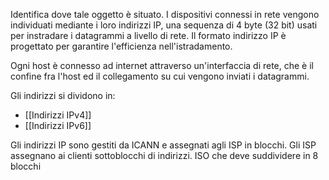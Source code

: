 Identifica dove tale oggetto è situato. I dispositivi connessi in rete vengono individuati mediante i loro indirizzi IP, una sequenza di 4 byte (32 bit) usati per instradare i datagrammi a livello di rete.
Il formato indirizzo IP è progettato per garantire l'efficienza nell'istradamento.

Ogni host è connesso ad internet attraverso un'interfaccia di rete, che è il confine fra l'host ed il collegamento su cui vengono inviati i datagrammi.

Gli indirizzi si dividono in:
- [[Indirizzi IPv4]]
- [[Indirizzi IPv6]]

Gli indirizzi IP sono gestiti da ICANN e assegnati agli ISP in blocchi.
Gli ISP assegnano ai clienti sottoblocchi di indirizzi.
ISO che deve suddividere in 8 blocchi 